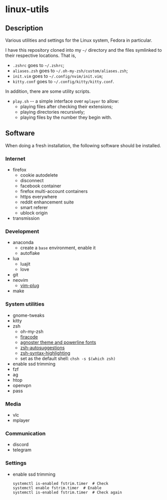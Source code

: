 # linux-utils
## Description
Various utilities and settings for the Linux system, Fedora in particular.

I have this repository cloned into my `~/` directory and the files symlinked to their respective locations. That is,
* `.zshrc` goes to `~/.zshrc`;
* `aliases.zsh` goes to `~/.oh-my-zsh/custom/aliases.zsh`;
* `init.vim` goes to `~/.config/nvim/init.vim`;
* `kitty.conf` goes to `~/.config/kitty/kitty.conf`.

In addition, there are some utility scripts.
* `play.sh` -- a simple interface over `mplayer` to allow:
    * playing files after checking their extensions;
    * playing directories recursively;
    * playing files by the number they begin with.


## Software
When doing a fresh installation, the following software should be installed.

### Internet
* firefox
    * cookie autodelete
    * disconnect
    * facebook container
    * firefox multi-account containers
    * https everywhere
    * reddit enhancement suite
    * smart referer
    * ublock origin
* transmission

### Development
* anaconda
    * create a `base` environment, enable it
    * autoflake
* lua
    * luajit
    * love
* git
* neovim
    * [vim-plug](https://jdhao.github.io/2018/12/24/centos_nvim_install_use_guide_en/)
* make

### System utilities
* gnome-tweaks
* kitty
* zsh
    * oh-my-zsh
    * [firacode](https://github.com/tonsky/FiraCode/wiki/Linux-instructions)
    * [agnoster theme and powerline fonts](https://github.com/agnoster/agnoster-zsh-theme)
    * [zsh-autosuggestions](https://github.com/zsh-users/zsh-autosuggestions/blob/master/INSTALL.md#oh-my-zsh)
    * [zsh-syntax-highlighting](https://github.com/zsh-users/zsh-syntax-highlighting/blob/master/INSTALL.md)
    * set as the default shell: `chsh -s $(which zsh)`
* enable ssd trimming
* fzf
* ag
* htop
* openvpn
* pass

### Media
* vlc
* mplayer

### Communication
* discord
* telegram


### Settings
* enable ssd trimming
    ```
    systemctl is-enabled fstrim.timer  # Check
    systemctl enable fstrim.timer  # Enable
    systemctl is-enabled fstrim.timer  # Check again
    ```
